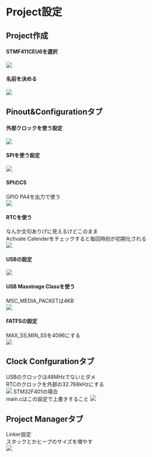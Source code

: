 # Project設定
## Project作成
#### STMF411CEU6を選択
![](image/F411.png)

#### 名前を決める
![](image/PJNAME.png)

## Pinout&Configurationタブ
#### 外部クロックを使う設定
![](image/RCC.png)

#### SPIを使う設定
![](image/SPI.png)

#### SPIのCS
GPIO PA4を出力で使う  
![](image/GPIO.png)

#### RTCを使う
なんか文句ありげに見えるけどこのまま  
Activate Calenderをチェックすると毎回時刻が初期化される  
![](image/RTC.png)

#### USBの設定
![](image/USB_FS.png)

#### USB Masstrage Classを使う
MSC_MEDIA_PACKETは4KB  
![](image/USB_DEVICE.png)

#### FATFSの設定
MAX_SS,MIN_SSを4096にする  
![](image/FATFS.png)

## Clock Confgurationタブ
USBのクロックは48MHzでないとダメ  
RTCのクロックを外部の32.768kHzにする  
![](image/CLOCK.png)
STM32F401の場合  
main.cはこの設定で上書きすること
![](image/STM32F401.png)

## Project Managerタブ
Linker設定  
スタックとかヒープのサイズを増やす  
![](image/Linker.png)

